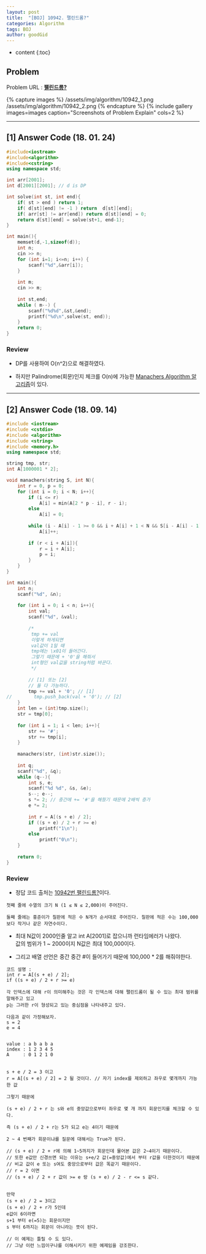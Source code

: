 ```yaml
---
layout: post
title:  "[BOJ] 10942. 팰린드롬?"
categories: Algorithm
tags: BOJ
author: goodGid
---
```

* content
{:toc}

## Problem

Problem URL : **[팰린드롬?](https://www.acmicpc.net/problem/10942)**

{% capture images %}
    /assets/img/algorithm/10942_1.png
    /assets/img/algorithm/10942_2.png
{% endcapture %}
{% include gallery images=images caption="Screenshots of Problem Explain" cols=2 %}









---


## [1] Answer Code (18. 01. 24)

``` cpp
#include<iostream>
#include<algorithm>
#include<cstring>
using namespace std;

int arr[2001];
int d[2001][2001]; // d is DP

int solve(int st, int end){
    if( st > end ) return 1;
    if( d[st][end] != -1 ) return  d[st][end];
    if( arr[st] != arr[end]) return d[st][end] = 0;
    return d[st][end] = solve(st+1, end-1);
}

int main(){
    memset(d,-1,sizeof(d));
    int n;
    cin >> n;
    for (int i=1; i<=n; i++) {
        scanf("%d",&arr[i]);
    }
    
    int m;
    cin >> m;
    
    int st,end;
    while ( m--) {
        scanf("%d%d",&st,&end);
        printf("%d\n",solve(st, end));
    }
    return 0;
}
```

### Review

* DP를 사용하여 O(n^2)으로 해결하였다.

* 하지만 Palindrome(회문)인지 체크를 O(n)에 가능한 [Manachers Algorithm 알고리즘]({{site.url}}/Manachers/)이 있다.

---

## [2] Answer Code (18. 09. 14)

``` cpp
#include <iostream>
#include <cstdio>
#include <algorithm>
#include <string>
#include <memory.h>
using namespace std;

string tmp, str;
int A[1000001 * 2];

void manachers(string S, int N){
    int r = 0, p = 0;
    for (int i = 0; i < N; i++){
        if (i <= r)
            A[i] = min(A[2 * p - i], r - i);
        else
            A[i] = 0;
        
        while (i - A[i] - 1 >= 0 && i + A[i] + 1 < N && S[i - A[i] - 1] == S[i + A[i] + 1])
            A[i]++;
        
        if (r < i + A[i]){
            r = i + A[i];
            p = i;
        }
    }
}

int main(){
    int n;
    scanf("%d", &n);
    
    for (int i = 0; i < n; i++){
        int val;
        scanf("%d", &val);
        
        /*
         tmp += val
         이렇게 하게되면
         val값이 1일 때
         tmp에는 \x01이 들어간다.
         그렇기 때문에 + '0'을 해줘서
         int형인 val값을 string처럼 바꾼다.
         */
        
        // [1] 또는 [2]
        // 둘 다 가능하다.
        tmp += val + '0'; // [1]
//        tmp.push_back(val + '0'); // [2]
    }
    int len = (int)tmp.size();
    str = tmp[0];
    
    for (int i = 1; i < len; i++){
        str += '#';
        str += tmp[i];
    }
    
    manachers(str, (int)str.size());
    
    int q;
    scanf("%d", &q);
    while (q--){
        int s, e;
        scanf("%d %d", &s, &e);
        s--; e--;
        s *= 2; // 중간에 += '#'을 해줬기 때문에 2배씩 증가
        e *= 2; 
        
        int r = A[(s + e) / 2];
        if ((s + e) / 2 + r >= e)
            printf("1\n");
        else
            printf("0\n");
    }
    
    return 0;
}

```

### Review

* 정답 코드 출처는 [10942번 팰린드롬?](https://www.crocus.co.kr/1076)이다.

```
첫째 줄에 수열의 크기 N (1 ≤ N ≤ 2,000)이 주어진다.

둘째 줄에는 홍준이가 칠판에 적은 수 N개가 순서대로 주어진다. 칠판에 적은 수는 100,000보다 작거나 같은 자연수이다.
```

* 최대 N값이 2000인줄 알고 int A[2001]로 잡으니까 런타임에러가 나왔다. <br> 값의 범위가 1 ~ 2000이지 N값은 최대 100,000이다.

* 그리고 배열 선언은 중간 중간 #이 들어가기 때문에 100,000 * 2를 해줘야한다.

``` 
코드 설명 : 
int r = A[(s + e) / 2];
if ((s + e) / 2 + r >= e)

각 인덱스에 대해 r이 의미해주는 것은 각 인덱스에 대해 팰린드롬이 될 수 있는 최대 범위를 말해주고 있고
p는 그러한 r이 형성되고 있는 중심점을 나타내주고 있다.

다음과 같이 가정해보자.
s = 2
e = 4


value : a b a b a
index : 1 2 3 4 5
A     : 0 1 2 1 0


s + e / 2 = 3 이고
r = A[(s + e) / 2] = 2 될 것이다. // 자기 index를 제외하고 좌우로 몇개까지 가능한 값

그렇기 때문에

(s + e) / 2 + r 는 s와 e의 중앙값으로부터 좌우로 몇 개 까지 회문인지를 체크할 수 있다.

즉 (s + e) / 2 + r는 5가 되고 e는 4이기 때문에 

2 ~ 4 번째가 회문이냐를 질문에 대해서는 True가 된다.

// (s + e) / 2 + r에 의해 1~5까지가 회문인데 물어본 값은 2~4이기 때문이다.
// 또한 e값만 신경쓰면 되는 이유는 s+e/2 값(=중앙값)에서 부터 r값을 더한것이기 때문에
// 비교 값이 e 또는 s여도 중앙으로부터 값은 똑같기 때문이다.
// r = 2 이면 
// (s + e) / 2 + r 값이 >= e 랑 (s + e) / 2 - r <= s 같다.


만약 
(s + e) / 2 = 3이고 
(s + e) / 2 + r가 5인데
e값이 6이라면
s+1 부터 e(=5)는 회문이지만
s 부터 6까지는 회문이 아니라는 뜻이 된다.

// 이 예제는 틀릴 수 도 있다.
// 그냥 이런 느낌이구나를 이해시키기 위한 예제임을 강조한다.
```

